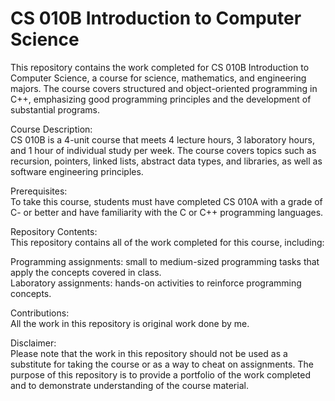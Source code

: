 # CS 010B Introduction to Computer Science

This repository contains the work completed for CS 010B Introduction to Computer Science, a course for science, mathematics, and engineering majors. The course covers structured and object-oriented programming in C++, emphasizing good programming principles and the development of substantial programs.

Course Description: <br>
CS 010B is a 4-unit course that meets 4 lecture hours, 3 laboratory hours, and 1 hour of individual study per week. The course covers topics such as recursion, pointers, linked lists, abstract data types, and libraries, as well as software engineering principles.

Prerequisites: <br>
To take this course, students must have completed CS 010A with a grade of C- or better and have familiarity with the C or C++ programming languages.

Repository Contents: <br>
This repository contains all of the work completed for this course, including:<br>

Programming assignments: small to medium-sized programming tasks that apply the concepts covered in class.<br>
Laboratory assignments: hands-on activities to reinforce programming concepts.

Contributions: <br>
All the work in this repository is original work done by me.

Disclaimer: <br>
Please note that the work in this repository should not be used as a substitute for taking the course or as a way to cheat on assignments. The purpose of this repository is to provide a portfolio of the work completed and to demonstrate understanding of the course material.
